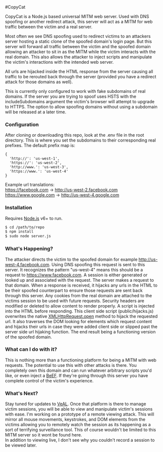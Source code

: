 #CopyCat

CopyCat is a Node.js based universal MITM web server. Used with DNS spoofing or another redirect attack, this server will act as a MITM for web traffic between the victim and a real server.

Most often we see DNS spoofing used to redirect victims to an attackers server hosting a static clone of the spoofed domain's login page. But this server will forward all traffic between the victim and the spoofed domain allowing an attacker to sit in as the MITM while the victim interacts with the real domain. This also allows the attacker to inject scripts and manipulate the victim's interactions with the intended web server.

All urls are hijacked inside the HTML response from the server causing all traffic to be rerouted back through the server (provided you have a redirect attack for those domains as well).

This is currently only configured to work with fake subdomains of real domains. If the server you are trying to spoof uses HSTS with the includeSubdomains argument the victim's browser will attempt to upgrade to HTTPS. The option to allow spoofing domains without using a subdomain will be released at a later time.

### Configuration

After cloning or downloading this repo, look at the .env file in the root directory. This is where you set the subdomains to their corresponding real prefixes. The default prefix map is:

```
{
  'http://': 'us-west-1',
  'https://': 'us-west-2',
  'http://www.': 'us-west-3',
  'https://www.': 'us-west-4'
}
```
Example url translations:  
https://facebook.com -> http://us-west-2.facebook.com  
https://www.google.com -> http://us-west-4.google.com  


### Installation

Requires [Node.js](https://nodejs.org/) v6+ to run.

```sh
$ cd /path/to/repo
$ npm install
$ sudo node server.js
```

### What's Happening?
The attacker directs the victim to the spoofed domain for example http://us-west-4.facebook.com. Using DNS spoofing this request is sent to this server. It recognizes the pattern "us-west-4" means this should be a request to https://www.facebook.com. A session is either generated or looked up and associated with the request. The server makes a request to that domain. When a response is received, it hijacks any urls in the HTML to be their spoofed counterpart to ensure those requests are sent back through this server. Any cookies from the real domain are attached to the victims session to be used with future requests. Security headers are modified or deleted to allow content to render properly. A script is injected into the HTML before responding. This client side script (public/hijacks.js) overwrites the native [XMLHttpRequest.open](https://developer.mozilla.org/en-US/docs/Web/API/XMLHttpRequest/open) method to hijack the requested url. It also traverses the DOM looking for elements which request content and hijacks their urls in case they were added client side or slipped past the server side url hijaking function. The end result being a functioning version of the spoofed domain.

### What can I do with it?
This is nothing more than a functioning platform for being a MITM with web requests. The potential to use this with other attacks is there. You completely own this domain and can run whatever arbitrary scripts you'd like, or even inject a [BeEF](http://beefproject.com/). If they're going through this server you have complete control of the victim's experience.

### What's Next?
Stay tuned for updates to [VeAL](https://github.com/compewter/veal). Once that platform is there to manage victim sessions, you will be able to view and manipulate victim's sessions with ease.
I'm working on a prototype of a remote viewing attack. This will mirror all mouse movements, keystrokes, and DOM elements from the victims allowing you to remotely watch the session as its happening as a sort of terrifying surveillance tool. This of course wouldn't be limited to this MITM server so it wont be found here.  
In addition to viewing live, I don't see why you couldn't record a session to be viewed later.
